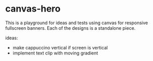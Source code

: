 # canvas-hero

This is a playground for ideas and tests using canvas for responsive fullscreen banners.
Each of the designs is a standalone piece.

ideas:
- make cappuccino vertical if screen is vertical
- implement text clip with moving gradient
